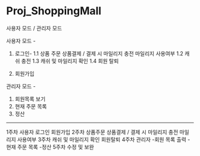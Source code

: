 # Proj_ShoppingMall

사용자 모드 / 관리자 모드

사용자 모드 - 
  1. 로그인-
      1.1 상품 주문
          상품결제 / 결제 시 마일리지 충전
          마일리지 사용여부
      1.2 캐쉬 충전
      1.3 캐쉬 및 마일리지 확인
      1.4 회원 탈퇴
      
  2. 회원가입

관리자 모드 -
  1. 회원목록 보기
  2. 현재 주문 목록
  3. 정산
  
--------------------------------------------------------------------------
1주차 사용자 로그인
      회원가입
2주차
      상품주문
      상품결제 / 결제 시 마일리지 충전
      마일리지 사용여부
3주차
      캐쉬 및 마일리지 확인
      회원탈퇴
4주차
      관리자
      -회원 목록 출력
      -현재 주문 목록
      -정산
5주차
      수정 및 보완
